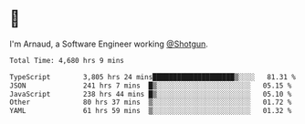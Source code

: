 # 👋

I'm Arnaud, a Software Engineer working [@Shotgun](https://shotgun.live).

<!--START_SECTION:waka-->

```txt
Total Time: 4,680 hrs 9 mins

TypeScript        3,805 hrs 24 mins████████████████████▒░░░░   81.31 %
JSON              241 hrs 7 mins  █▒░░░░░░░░░░░░░░░░░░░░░░░   05.15 %
JavaScript        238 hrs 44 mins █▒░░░░░░░░░░░░░░░░░░░░░░░   05.10 %
Other             80 hrs 37 mins  ▒░░░░░░░░░░░░░░░░░░░░░░░░   01.72 %
YAML              61 hrs 59 mins  ▒░░░░░░░░░░░░░░░░░░░░░░░░   01.32 %
```

<!--END_SECTION:waka-->
